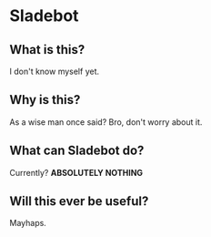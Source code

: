 <h1>Sladebot</h1>

<h2>What is this?</h2>
I don't know myself yet.

<h2>Why is this?</h2>

As a wise man once said? Bro, don't worry about it.

<h2>What can Sladebot do?</h2>

Currently? **ABSOLUTELY NOTHING**

<h2>Will this ever be useful?</h2>

Mayhaps.